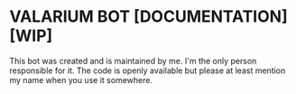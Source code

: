 # VALARIUM BOT [DOCUMENTATION] [WIP]
This bot was created and is maintained by me. I'm the only person responsible for it. The code is openly available but please at least mention my name when you use it somewhere.